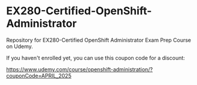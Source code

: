 # EX280-Certified-OpenShift-Administrator
Repository for EX280-Certified OpenShift Administrator Exam Prep Course on Udemy.

If you haven't enrolled yet, you can use this coupon code for a discount:

https://www.udemy.com/course/openshift-administration/?couponCode=APRIL_2025
